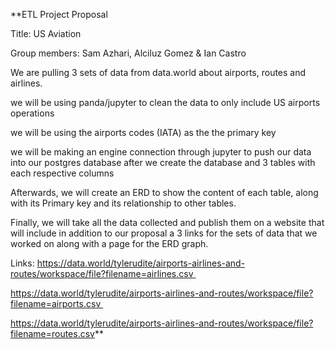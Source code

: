 **ETL Project Proposal 

Title: US Aviation

Group members: Sam Azhari, Alciluz Gomez & Ian Castro 

We are pulling 3 sets of data from data.world about airports, routes and airlines.

we will be using panda/jupyter to clean the data to only include US airports operations

we will be using the airports codes (IATA) as the the primary key

we will be making an engine connection through jupyter to push our data into our postgres database after we create the database and 3 tables with each respective columns

Afterwards, we will create an ERD to show the content of each table, along with its Primary key and its relationship to other tables.

Finally, we will take all the data collected and publish them on a website that will include in addition to our proposal a 3 links for the sets of data that we worked on along with a page for the ERD graph.

Links: https://data.world/tylerudite/airports-airlines-and-routes/workspace/file?filename=airlines.csv 

https://data.world/tylerudite/airports-airlines-and-routes/workspace/file?filename=airports.csv 

https://data.world/tylerudite/airports-airlines-and-routes/workspace/file?filename=routes.csv**